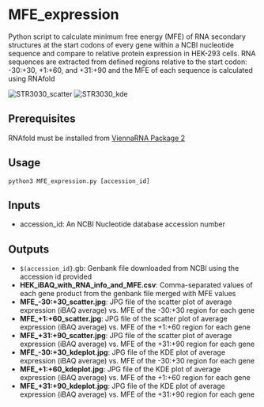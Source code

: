 # MFE_expression
Python script to calculate minimum free energy (MFE) of RNA secondary structures at the start codons of every gene within a NCBI nucleotide sequence and compare to relative protein expression in HEK-293 cells.
RNA sequences are extracted from defined regions relative to the start codon: -30:+30, +1:+60, and +31:+90 and the MFE of each sequence is calculated using RNAfold

![STR3030_scatter](https://github.com/blhua/MFE_expression/assets/66856632/56f7109b-b739-45c1-a322-0492cfc0488c)
![STR3030_kde](https://github.com/blhua/MFE_expression/assets/66856632/3d2a2fc8-7634-4e2c-81cd-0bfe15604de5)

## Prerequisites

RNAfold must be installed from [ViennaRNA Package 2](https://www.tbi.univie.ac.at/RNA/)

## Usage
```
python3 MFE_expression.py [accession_id]
```
## Inputs
- accession_id: An NCBI Nucleotide database accession number
  
## Outputs
- `$(accession_id}`.gb: Genbank file downloaded from NCBI using the accession id provided
- **HEK_iBAQ_with_RNA_info_and_MFE.csv**: Comma-separated values of each gene product from the genbank file merged with MFE values
- **MFE_-30:+30_scatter.jpg**: JPG file of the scatter plot of average expression (iBAQ average) vs. MFE of the -30:+30 region for each gene
- **MFE_+1:+60_scatter.jpg**: JPG file of the scatter plot of average expression (iBAQ average) vs. MFE of the +1:+60 region for each gene
- **MFE_+31:+90_scatter.jpg**: JPG file of the scatter plot of average expression (iBAQ average) vs. MFE of the +31:+90 region for each gene
- **MFE_-30:+30_kdeplot.jpg**: JPG file of the KDE plot of average expression (iBAQ average) vs. MFE of the -30:+30 region for each gene
- **MFE_+1:+60_kdeplot.jpg**: JPG file of the KDE plot of average expression (iBAQ average) vs. MFE of the +1:+60 region for each gene
- **MFE_+31:+90_kdeplot.jpg**: JPG file of the KDE plot of average expression (iBAQ average) vs. MFE of the +31:+90 region for each gene
